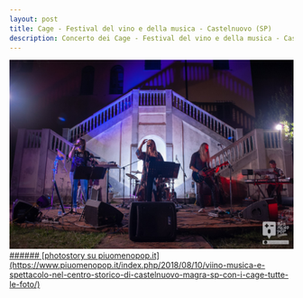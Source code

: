 ```yaml
---
layout: post
title: Cage - Festival del vino e della musica - Castelnuovo (SP)
description: Concerto dei Cage - Festival del vino e della musica - Castelnuovo (SP)
---
```




<a href="https://www.piuomenopop.it/index.php/2018/08/10/viino-musica-e-spettacolo-nel-centro-storico-di-castelnuovo-magra-sp-con-i-cage-tutte-le-foto/" >
<img alt="cage-vino-landing" src="/assets/media/images/posts/cage-vino.jpg" class="posts-main-img">
###### [photostory su piuomenopop.it](https://www.piuomenopop.it/index.php/2018/08/10/viino-musica-e-spettacolo-nel-centro-storico-di-castelnuovo-magra-sp-con-i-cage-tutte-le-foto/)

